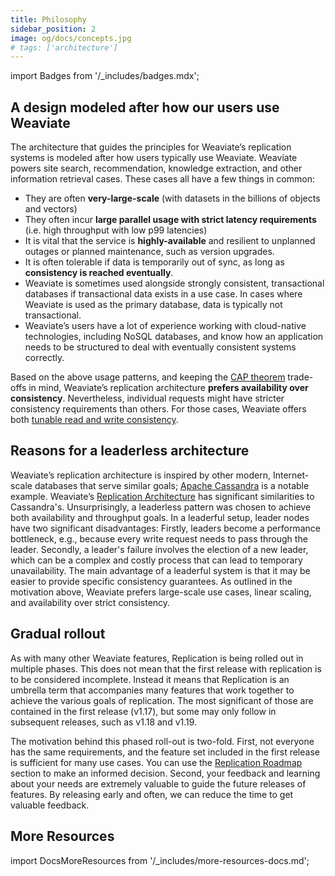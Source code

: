 ```yaml
---
title: Philosophy
sidebar_position: 2
image: og/docs/concepts.jpg
# tags: ['architecture']
---
```

import Badges from '/_includes/badges.mdx';

<Badges/>

## A design modeled after how our users use Weaviate

The architecture that guides the principles for Weaviate’s replication systems is modeled after how users typically use Weaviate. Weaviate powers site search, recommendation, knowledge extraction, and other information retrieval cases. These cases all have a few things in common:
* They are often **very-large-scale** (with datasets in the billions of objects and vectors)
* They often incur **large parallel usage with strict latency requirements** (i.e. high throughput with low p99 latencies)
* It is vital that the service is **highly-available** and resilient to unplanned outages or planned maintenance, such as version upgrades.
* It is often tolerable if data is temporarily out of sync, as long as **consistency is reached eventually**.
* Weaviate is sometimes used alongside strongly consistent, transactional databases if transactional data exists in a use case. In cases where Weaviate is used as the primary database, data is typically not transactional.
* Weaviate’s users have a lot of experience working with cloud-native technologies, including NoSQL databases, and know how an application needs to be structured to deal with eventually consistent systems correctly.

Based on the above usage patterns, and keeping the [CAP theorem](./index.md#cap-theorem) trade-offs in mind, Weaviate’s replication architecture **prefers availability over consistency**. Nevertheless, individual requests might have stricter consistency requirements than others. For those cases, Weaviate offers both [tunable read and write consistency](./consistency.md).


## Reasons for a leaderless architecture

Weaviate’s replication architecture is inspired by other modern, Internet-scale databases that serve similar goals; [Apache Cassandra](https://cassandra.apache.org/_/index.html) is a notable example. Weaviate’s [Replication Architecture](./cluster-architecture.md) has significant similarities to Cassandra's. Unsurprisingly, a leaderless pattern was chosen to achieve both availability and throughput goals. In a leaderful setup, leader nodes have two significant disadvantages: Firstly, leaders become a performance bottleneck, e.g., because every write request needs to pass through the leader. Secondly, a leader's failure involves the election of a new leader, which can be a complex and costly process that can lead to temporary unavailability. The main advantage of a leaderful system is that it may be easier to provide specific consistency guarantees. As outlined in the motivation above, Weaviate prefers large-scale use cases, linear scaling, and availability over strict consistency.

## Gradual rollout

As with many other Weaviate features, Replication is being rolled out in multiple phases. This does not mean that the first release with replication is to be considered incomplete. Instead it means that Replication is an umbrella term that accompanies many features that work together to achieve the various goals of replication. The most significant of those are contained in the first release (v1.17), but some may only follow in subsequent releases, such as v1.18 and v1.19.

The motivation behind this phased roll-out is two-fold. First, not everyone has the same requirements, and the feature set included in the first release is sufficient for many use cases. You can use the [Replication Roadmap](./index.md#roadmap) section to make an informed decision. Second, your feedback and learning about your needs are extremely valuable to guide the future releases of features. By releasing early and often, we can reduce the time to get valuable feedback.


## More Resources

import DocsMoreResources from '/_includes/more-resources-docs.md';

<DocsMoreResources />
